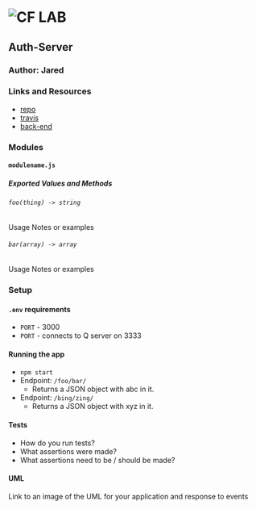 ![CF](http://i.imgur.com/7v5ASc8.png) LAB
=================================================

## Auth-Server

### Author: Jared

### Links and Resources
* [repo](https://github.com/jaredpattison/18-authorization)
* [travis](https://travis-ci.com/jaredpattison/18-authorization)
* [back-end](https://jared-auth-server.herokuapp.com/)


### Modules
#### `modulename.js`
##### Exported Values and Methods

###### `foo(thing) -> string`
Usage Notes or examples

###### `bar(array) -> array`
Usage Notes or examples

### Setup
#### `.env` requirements
* `PORT` - 3000
* `PORT` - connects to Q server on 3333

#### Running the app
* `npm start`
* Endpoint: `/foo/bar/`
  * Returns a JSON object with abc in it.
* Endpoint: `/bing/zing/`
  * Returns a JSON object with xyz in it.

#### Tests
* How do you run tests?
* What assertions were made?
* What assertions need to be / should be made?

#### UML
Link to an image of the UML for your application and response to events
